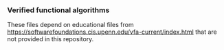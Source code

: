 ### Verified functional algorithms

These files depend on educational files from https://softwarefoundations.cis.upenn.edu/vfa-current/index.html that are not provided in this repository.
